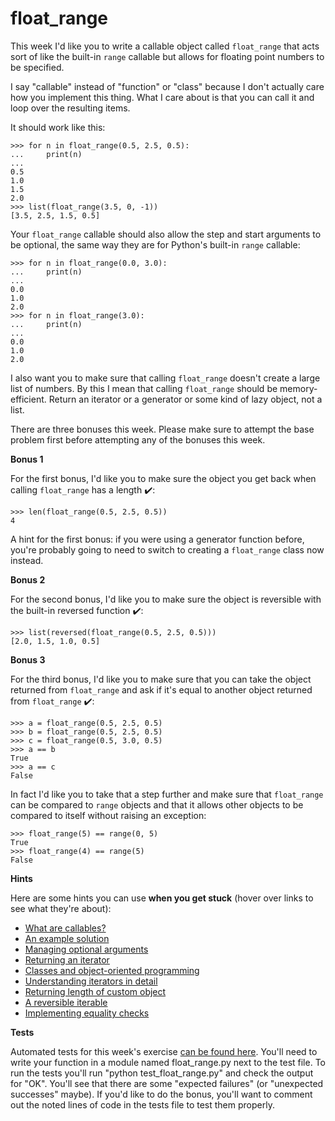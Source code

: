 # float_range

<p>This week I'd like you to write a callable object called <code>float_range</code> that acts sort of like the built-in <code>range</code> callable but allows for floating point numbers to be specified.</p>
<p>I say "callable" instead of "function" or "class" because I don't actually care how you implement this thing.
What I care about is that you can call it and loop over the resulting items.</p>
<p>It should work like this:</p>
<pre><code class="pycon">&gt;&gt;&gt; for n in float_range(0.5, 2.5, 0.5):
...     print(n)
...
0.5
1.0
1.5
2.0
&gt;&gt;&gt; list(float_range(3.5, 0, -1))
[3.5, 2.5, 1.5, 0.5]
</code></pre>

<p>Your <code>float_range</code> callable should also allow the step and start arguments to be optional, the same way they are for Python's built-in <code>range</code> callable:</p>
<pre><code class="pycon">&gt;&gt;&gt; for n in float_range(0.0, 3.0):
...     print(n)
...
0.0
1.0
2.0
&gt;&gt;&gt; for n in float_range(3.0):
...     print(n)
...
0.0
1.0
2.0
</code></pre>

<p>I also want you to make sure that calling <code>float_range</code> doesn't create a large list of numbers.
By this I mean that calling <code>float_range</code> should be memory-efficient.
Return an iterator or a generator or some kind of lazy object, not a list.</p>
<p>There are three bonuses this week.
Please make sure to attempt the base problem first before attempting any of the bonuses this week.</p>
<p><strong>Bonus 1</strong></p>
<p>For the first bonus, I'd like you to make sure the object you get back when calling <code>float_range</code> has a length ✔️:</p>
<pre><code class="pycon">&gt;&gt;&gt; len(float_range(0.5, 2.5, 0.5))
4
</code></pre>

<p>A hint for the first bonus: if you were using a generator function before, you're probably going to need to switch to creating a <code>float_range</code> class now instead.</p>
<p><strong>Bonus 2</strong></p>
<p>For the second bonus, I'd like you to make sure the object is reversible with the built-in reversed function ✔️:</p>
<pre><code class="pycon">&gt;&gt;&gt; list(reversed(float_range(0.5, 2.5, 0.5)))
[2.0, 1.5, 1.0, 0.5]
</code></pre>

<p><strong>Bonus 3</strong></p>
<p>For the third bonus, I'd like you to make sure that you can take the object returned from <code>float_range</code> and ask if it's equal to another object returned from <code>float_range</code> ✔️:</p>
<pre><code class="pycon">&gt;&gt;&gt; a = float_range(0.5, 2.5, 0.5)
&gt;&gt;&gt; b = float_range(0.5, 2.5, 0.5)
&gt;&gt;&gt; c = float_range(0.5, 3.0, 0.5)
&gt;&gt;&gt; a == b
True
&gt;&gt;&gt; a == c
False
</code></pre>

<p>In fact I'd like you to take that a step further and make sure that <code>float_range</code> can be compared to <code>range</code> objects and that it allows other objects to be compared to itself without raising an exception:</p>
<pre><code class="pycon">&gt;&gt;&gt; float_range(5) == range(0, 5)
True
&gt;&gt;&gt; float_range(4) == range(5)
False
</code></pre>

<p><strong>Hints</strong></p>
<p>Here are some hints you can use <strong>when you get stuck</strong> (hover over links to see what they're about):</p>
<ul>
<li><a href="https://treyhunner.com/2019/04/is-it-a-class-or-a-function-its-a-callable/" title="An article I wrote on what callables are">What are callables?</a></li>
<li><a href="https://stackoverflow.com/a/51676957/2633215" title="Writing a range-like function">An example solution</a></li>
<li><a href="https://docs.python.org/3/tutorial/controlflow.html#more-on-defining-functions" title="Making default values for optional arguments">Managing optional arguments</a></li>
<li><a href="https://treyhunner.com/2018/06/how-to-make-an-iterator-in-python/#Generators:_the_easy_way_to_make_an_iterator" title="Creating you own iterators using generators">Returning an iterator</a></li>
<li><a href="https://www.youtube.com/watch?v=ZDa-Z5JzLYM/" title="A video on writing classes in Python">Classes and object-oriented programming</a></li>
<li><a href="https://treyhunner.com/2019/06/loop-better-a-deeper-look-at-iteration-in-python/" title="A detailed walkthrough of what iterables and iterators are in Python">Understanding iterators in detail</a></li>
<li><a href="https://stackoverflow.com/questions/15114023/using-len-and-def-len-self-to-build-a-class" title="To make an iterable with a length, you'll need a __len__ method">Returning length of custom object</a></li>
<li><a href="https://code.activestate.com/recipes/577624/" title="You'll need to implement a __reversed__ method">A reversible iterable</a></li>
<li><a href="https://stackoverflow.com/a/25176504/98187" title="A discussion comparing the equality of objects">Implementing equality checks</a></li>
</ul>

<p><strong>Tests</strong></p>
<p>Automated tests for this week's exercise <a href="https://www.pythonmorsels.com/exercises/03a551781d7548539d42897e5e8a1519/tests/">can be found here</a>.
You'll need to write your function in a module named float_range.py next to the test file.
To run the tests you'll run "python test_float_range.py" and check the output for "OK".
You'll see that there are some "expected failures" (or "unexpected successes" maybe).
If you'd like to do the bonus, you'll want to comment out the noted lines of code in the tests file to test them properly.</p>
